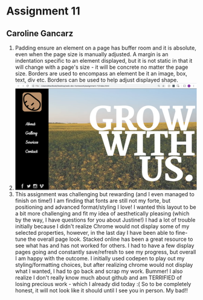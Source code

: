 # Assignment 11
## Caroline Gancarz

1. Padding ensure an element on a page has buffer room and it is absolute, even when the page size is manually adjusted. A margin is an indentation specific to an element displayed, but it is not static in that it will change with a page's size - it will be concrete no matter the page size. Borders are used to encompass an element be it an image, box, text, div etc. Borders can be used to help adjust displayed shape.
2. ![GancarzSketch.png](./media/GancarzSketch.png)
3. This assignment was challenging but rewarding (and I even managed to finish on time!) I am finding that fonts are still not my forte, but positioning and advanced format/styling I love! I wanted this layout to be a bit more challenging and fit my idea of aesthetically pleasing (which by the way, I have questions for you about Justine!) I had a lot of trouble initially because I didn't realize Chrome would not display some of my selected properties, however, in the last day I have been able to fine-tune the overall page look. Stacked online has been a great resource to see what has and has not worked for others. I had to have a few display pages going and constantly save/refresh to see my progress, but overall I am happy with the outcome. I initially used codepen to play out my styling/formatting choices, but after realizing chrome would not display what I wanted, I had to go back and scrap my work. Bummer!
I also realize I don't really know much about github and am TERRIFIED of losing precious work - which I already did today :( So to be completely honest, it will not look like it should until I see you in person. My bad!!
